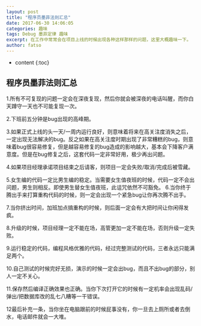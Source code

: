 ```yaml
---
layout: post
title: "程序员墨菲法则汇总"
date: 2017-06-30 14:06:05
categories: 趣味
tags: Debug 墨菲定律 趣味
excerpt: 在工作中常常会在项目上线的时候出现各种这样那样的问题，这里大概趣味一下。
author: fatso
---
```


* content
{:toc}


## 程序员墨菲法则汇总
1.所有不可复现的问题一定会在深夜复现，然后你就会被深夜的电话叫醒，而你白天蹲守一天也不可能复现一次。

2.下班前五分钟是bug出现的高峰期。

3.如果正式上线的头一天/一周内运行良好，则意味着将来在高关注度消失之后，一定出现无法解决的bug。反之如果在高关注度时期出现了非常糟糕的bug，则意味着bug很容易修复，但是越容易修复的bug造成的影响越大，基本会下降客户满意度。但是在bug修复之后，这套代码一定非常好用，极少再出问题。

4.如果项目经理承诺项目结束之后请客，则项目一定会失败/取消/完成后被雪藏。

5.女生编的代码一定比男生编的稳定。当需要女生值夜班的时候，代码一定不会出问题，男生则相反。即使男生替女生值夜班，此诅咒依然不可豁免。
6.当你终于腾出手来打算重构代码的时候，则一定会出现一个紧急bug让你再次腾不出手。

7.当你挤出时间，加班加点搞重构的时候，则后面一定会有大把时间让你闲得发疯。

8.升级的时候，项目经理一定不能在场，高管更加一定不能在场，否则升级一定失败。

9.运行稳定的代码，编程风格优雅的代码，经过完整测试的代码，三者永远只能满足两个。

10.自己测试的时候完好无损，演示的时候一定会出bug，而且不出bug的部分，别人一定不关心。

11.保存然后编译正确效果也正确。当你下次打开它的时候有一定机率会出现乱码/弹出/把数据库改的乱七八糟等一干错误。

12最后补充一条，当你坐在电脑跟前的时候屁事没有，你一旦去上厕所或者去倒水，电话邮件就会一大堆。